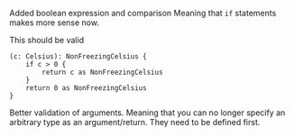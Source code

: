 Added boolean expression and comparison
Meaning that `if` statements makes more sense now.

This should be valid

```kanlang
(c: Celsius): NonFreezingCelsius {
    if c > 0 {
        return c as NonFreezingCelsius
    }
    return 0 as NonFreezingCelsius
}
```

Better validation of arguments. Meaning that you can no longer specify an arbitrary type as an argument/return.
They need to be defined first.

